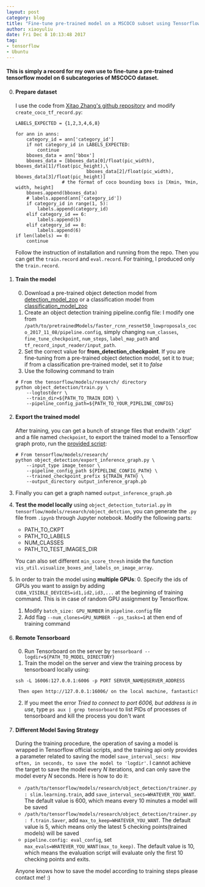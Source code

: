 ```yaml
---
layout: post
category: blog
title: "Fine-tune pre-trained model on a MSCOCO subset using Tensorflow locally"
author: xiaoyuliu
date: Fri Dec 8 10:13:48 2017
tag:
- tensorflow
- Ubuntu
---
```


#### This is simply a record for my own use to fine-tune a pre-trained tensorflow model on 6 subcategories of MSCOCO dataset.

0. #### Prepare dataset 

    I use the code from [Xitao Zhang's github repository][1] and modify `create_coco_tf_record.py`:

    ```
    LABELS_EXPECTED = {1,2,3,4,6,8}

    for ann in anns:
        category_id = ann['category_id']
        if not category_id in LABELS_EXPECTED:
            continue
        bboxes_data = ann['bbox']
        bboxes_data = [bboxes_data[0]/float(pic_width), bboxes_data[1]/float(pic_height),\
                              bboxes_data[2]/float(pic_width), bboxes_data[3]/float(pic_height)]
                     # the format of coco bounding boxs is [Xmin, Ymin, width, height]
        bboxes.append(bboxes_data)
        # labels.append(ann['category_id'])
        if category_id in range(1, 5):
            labels.append(category_id)
        elif category_id == 6:
            labels.append(5)
        elif category_id == 8:
            labels.append(6)
    if len(labels) == 0:
        continue
    ```

    Follow the instruction of installation and running from the repo. Then you can get the `train.record` and `eval.record`. For training, I produced only the `train.record`.

1. #### Train the model

    0. Download a pre-trained object detection model from [detection_model_zoo][2] or a classification model from [classification_model_zoo][4]
    1. Create an object detection training pipeline.config file: I modify one from `/path/to/pretrainedModels/faster_rcnn_resnet50_lowproposals_coco_2017_11_08/pipeline.config`, simply changing `num_classes`, `fine_tune_checkpoint`, `num_steps`, `label_map_path` and `tf_record_input_reader/input_path`.
    2. Set the correct value for **from_detection_checkpoint**. If you are fine-tuning from a pre-trained object detection model, set it to *true*; if from a classification pre-trained model, set it to *false*
    3. Use the following command to train
    ```
    # From the tensorflow/models/research/ directory
    python object_detection/train.py \
        --logtostderr \
        --train_dir=${PATH_TO_TRAIN_DIR} \
        --pipeline_config_path=${PATH_TO_YOUR_PIPELINE_CONFIG}
    ```

2. #### Export the trained model

    After training, you can get a bunch of strange files that endwith '.ckpt' and a file named `checkpoint`, to export the trained model to a Tensorflow graph proto, run the [provided script][3]:
    ```
    # From tensorflow/models/research/
    python object_detection/export_inference_graph.py \
        --input_type image_tensor \
        --pipeline_config_path ${PIPELINE_CONFIG_PATH} \
        --trained_checkpoint_prefix ${TRAIN_PATH} \
        --output_directory output_inference_graph.pb
    ```

3. Finally you can get a graph named `output_inference_graph.pb`
4. **Test the model locally** using `object_detection_tutorial.py` in `tensorflow/models/research/object_detction`, you can generate the `.py` file from `.ipynb` through Jupyter notebook. Modify the following parts:
    - PATH_TO_CKPT
    - PATH_TO_LABELS
    - NUM_CLASSES
    - PATH_TO_TEST_IMAGES_DIR

    You can also set different `min_score_thresh` inside the function `vis_util.visualize_boxes_and_labels_on_image_array`.

5. In order to train the model using **multiple GPUs**:
    0. Specify the ids of GPUs you want to assign by adding `CUDA_VISIBLE_DEVICES=id1,id2,id3,...` at the beginning of training command. This is in case of random GPU assignment by Tensorflow.
    1. Modify `batch_size: GPU_NUMBER` in `pipeline.config` file
    2. Add flag `--num_clones=GPU_NUMBER --ps_tasks=1` at then end of training command
6. #### Remote Tensorboard
    
    0. Run Tensorboard on the server by `tensorboard --logdir=${PATH_TO_MODEL_DIRECTORY}`
    1. Train the model on the server and view the training process by tensorboard locally using:
    ```
    ssh -L 16006:127.0.0.1:6006 -p PORT SERVER_NAME@SERVER_ADDRESS
    ```
        Then open http://127.0.0.1:16006/ on the local machine, fantastic!
    2. If you meet the error *Tried to connect to port 6006, but address is in use*, type `ps aux | grep tensorboard` to list PIDs of processes of tensorboard and kill the process you don't want

7. #### Different Model Saving Strategy
    
    During the training procedure, the operation of saving a model is wrapped in Tensorflow official scripts, and the training api only provides a parameter related to saving the model `save_interval_secs: How often, in seconds, to save the model to 'logdir'`. I cannot achieve the target to save the model every *N* iterations, and can only save the model every *N* seconds. Here is how to do it:

    - `/path/to/tensorflow/models/research/object_detection/trainer.py: slim.learning.train`, add `save_interval_secs=WHATEVER_YOU_WANT`. The default value is 600, which means every 10 minutes a model will be saved
    - `/path/to/tensorflow/models/research/object_detection/trainer.py: f.train.Saver`, add `max_to_keep=WHATEVER_YOU_WANT`. The default value is 5, which means only the latest 5 checking points(trained models) will be saved
    - `pipeline.config: eval_config`, set `max_evals=WHATEVER_YOU_WANT(max_to_keep)`. The default value is 10, which means the evaluation script will evaluate only the first 10 checking points and exits.

    <span class="evidence">Anyone knows how to save the model according to training steps please contact me! :)</span>


[1]: https://github.com/offbye/tensorflow_object_detection_create_coco_tfrecord/
[2]: https://github.com/tensorflow/models/blob/master/research/object_detection/g3doc/detection_model_zoo.md
[3]: https://github.com/tensorflow/models/blob/master/research/object_detection/g3doc/exporting_models.md
[4]: https://github.com/tensorflow/models/tree/master/research/slim